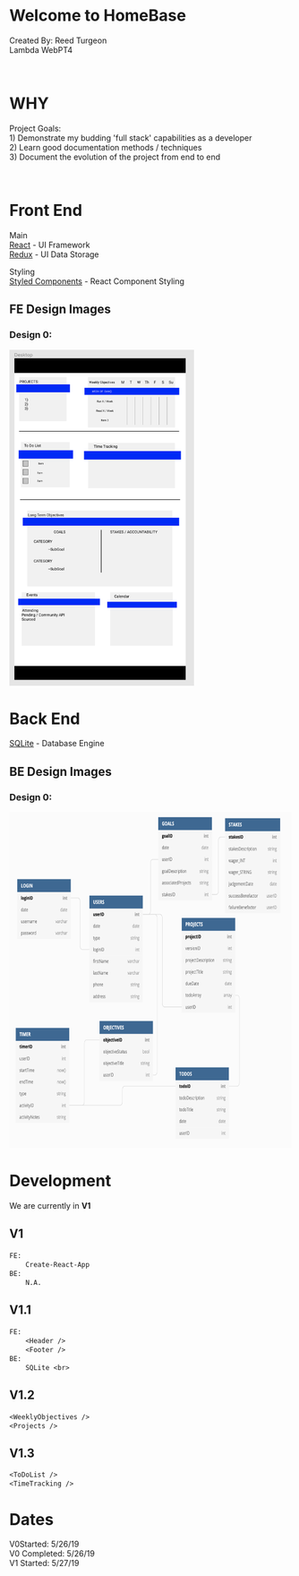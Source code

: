 # Welcome to HomeBase
Created By: Reed Turgeon <br>
Lambda WebPT4

<br>

# WHY
Project Goals: <br>
    1) Demonstrate my budding 'full stack' capabilities as a developer <br>
    2) Learn good documentation methods / techniques <br>
    3) Document the evolution of the project from end to end <br>

<br>

# Front End
Main <br>
[React](https://reactjs.org/) - UI Framework <br>
[Redux](https://redux.js.org/) - UI Data Storage <br>

Styling <br>
[Styled Components](https://www.styled-components.com/) - React Component Styling 

## FE Design Images
### Design 0:
<img src='/readMe_imgs/HomeBase_Desktop_Design0.png' height='600'>


# Back End
[SQLite](https://www.sqlite.org/index.html) - Database Engine <br>

## BE Design Images
### Design 0:
<img src='/readMe_imgs/HomeBase_DB_Design0.png' height='600'>


# Development

We are currently in **V1**

## V1
    FE:
        Create-React-App
    BE:
        N.A. 

## V1.1
    FE:
        <Header />
        <Footer />
    BE:
        SQLite <br>

## V1.2
    <WeeklyObjectives />
    <Projects />

## V1.3   
    <ToDoList />
    <TimeTracking />


# Dates

V0Started: 5/26/19 <br>
V0 Completed: 5/26/19 <br>
V1 Started: 5/27/19 <br>









